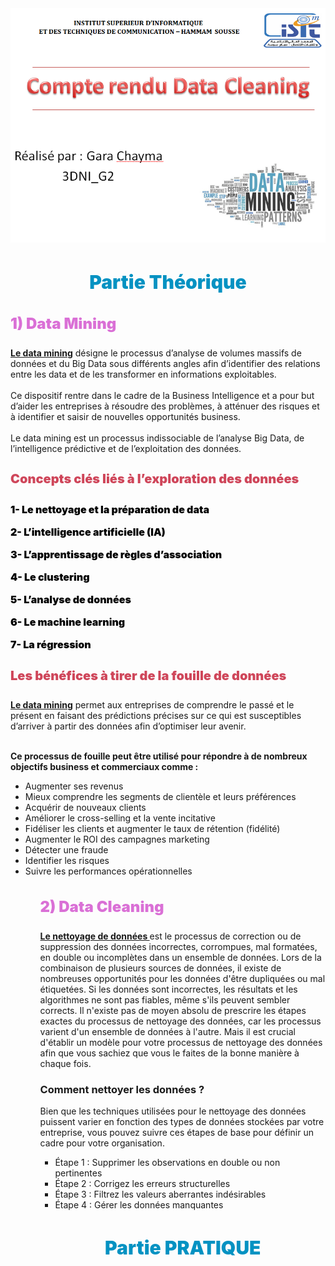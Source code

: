 <img src="data-mining.png">
<h3 style ="color : #0492C2 ; font-size: 30px; font-weight:900;  text-align: center;"> Partie Théorique </h3>
<h3 style ="color : #da70d6 ; font-size: 24px; font-weight:900;"> 1) Data Mining </h3>
<P><u><b>    Le data mining</b></u> désigne le processus d’analyse de volumes massifs de données et du Big Data sous différents angles afin d’identifier des relations entre les data et de les transformer en informations exploitables.
    <BR>
       <br>   Ce dispositif rentre dans le cadre de la Business Intelligence et a pour but d’aider les entreprises à résoudre des problèmes, à atténuer des risques et à identifier et saisir de nouvelles opportunités business.
        <BR>
        <br>Le data mining est un processus indissociable de l’analyse Big Data, de l’intelligence prédictive et de l’exploitation des données.
<h4 style ="color : #cf465a ; font-size: 20px; font-weight:900;"> Concepts clés liés à l’exploration des données </h4>
          <p style ="color : #000000 ; font-size: 16px; font-weight:900;">1- Le nettoyage et la préparation de data </p>
          <p style ="color : #000000 ; font-size: 16px; font-weight:900;">2- L’intelligence artificielle (IA)  </p>
          <p style ="color : #000000 ; font-size: 16px; font-weight:900;">3- L’apprentissage de règles d’association </p>
          <p style ="color : #000000 ; font-size: 16px; font-weight:900;">4- Le clustering </p>
          <p style ="color : #000000 ; font-size: 16px; font-weight:900;">5- L’analyse de données </p>
          <p style ="color : #000000 ; font-size: 16px; font-weight:900;">6- Le machine learning </p>
          <p style ="color : #000000 ; font-size: 16px; font-weight:900;">7- La régression</p>
<h4 style ="color : #cf465a ; font-size: 20px; font-weight:900;"> Les bénéfices à tirer de la fouille de données </h4>
           <p><u><b>Le data mining</b></u> permet aux entreprises de comprendre le passé et le présent en faisant des prédictions précises sur ce qui est susceptibles d’arriver à partir des données afin d’optimiser leur avenir.</p>
<br>
<b>Ce processus de fouille peut être utilisé pour répondre à de nombreux objectifs business et commerciaux comme :</b>
<ul> <li>Augmenter ses revenus</li>
     <li>Mieux comprendre les segments de clientèle et leurs préférences</li>
     <li>Acquérir de nouveaux clients</li>
     <li>Améliorer le cross-selling et la vente incitative</li>
     <li>Fidéliser les clients et augmenter le taux de rétention (fidélité)</li>
     <li>Augmenter le ROI des campagnes marketing</li>
     <li>Détecter une fraude</li>
     <li>Identifier les risques</li>
     <li>Suivre les performances opérationnelles</li><ul>
  
<h3 style ="color : #da70d6 ; font-size: 24px; font-weight:900;"> 2) Data Cleaning </h3>
    <p><B><U>Le nettoyage de données </U></B> est le processus de correction ou de suppression des données incorrectes, corrompues, mal formatées, en double ou incomplètes dans un ensemble de données. Lors de la combinaison de plusieurs sources de données, il existe de nombreuses opportunités pour les données d'être dupliquées ou mal étiquetées. Si les données sont incorrectes, les résultats et les algorithmes ne sont pas fiables, même s'ils peuvent sembler corrects. Il n'existe pas de moyen absolu de prescrire les étapes exactes du processus de nettoyage des données, car les processus varient d'un ensemble de données à l'autre. Mais il est crucial d'établir un modèle pour votre processus de nettoyage des données afin que vous sachiez que vous le faites de la bonne manière à chaque fois.</p>
 <H3>Comment nettoyer les données ?</H3>
<P>Bien que les techniques utilisées pour le nettoyage des données puissent varier en fonction des types de données stockées par votre entreprise, vous pouvez suivre ces étapes de base pour définir un cadre pour votre organisation.</P>
<UL><LI>Étape 1 : Supprimer les observations en double ou non pertinentes</LI>
<LI>Étape 2 : Corrigez les erreurs structurelles</LI>
<LI>Étape 3 : Filtrez les valeurs aberrantes indésirables</LI>
<LI>Étape 4 : Gérer les données manquantes</LI>
    
</UL>
 <h3 style ="color : #0492C2 ; font-size: 30px; font-weight:900;  text-align: center;"> Partie PRATIQUE </h3>
    
